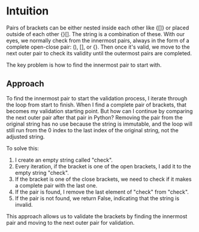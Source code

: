 # Intuition

Pairs of brackets can be either nested inside each other like {[]} or placed outside of each other {}[]. The string is a combination of these. With our eyes, we normally check from the innermost pairs, always in the form of a complete open-close pair: (), [], or {}. Then once it's valid, we move to the next outer pair to check its validity until the outermost pairs are completed.

The key problem is how to find the innermost pair to start with.

## Approach

To find the innermost pair to start the validation process, I iterate through the loop from start to finish. When I find a complete pair of brackets, that becomes my validation starting point. But how can I continue by comparing the next outer pair after that pair in Python? Removing the pair from the original string has no use because the string is immutable, and the loop will still run from the 0 index to the last index of the original string, not the adjusted string.

To solve this:

1. I create an empty string called "check".
2. Every iteration, if the bracket is one of the open brackets, I add it to the empty string "check".
3. If the bracket is one of the close brackets, we need to check if it makes a complete pair with the last one.
4. If the pair is found, I remove the last element of "check" from "check".
5. If the pair is not found, we return False, indicating that the string is invalid.

This approach allows us to validate the brackets by finding the innermost pair and moving to the next outer pair for validation.

